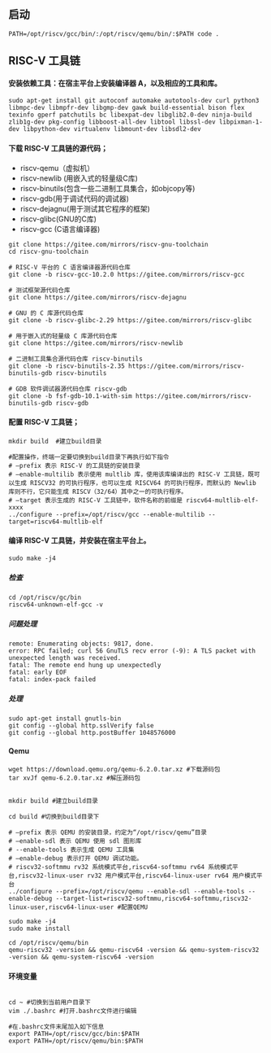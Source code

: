 ## 启动

```shell
PATH=/opt/riscv/gcc/bin/:/opt/riscv/qemu/bin/:$PATH code .
```

## RISC-V 工具链

#### 安装依赖工具：在宿主平台上安装编译器 A，以及相应的工具和库。
```shell
sudo apt-get install git autoconf automake autotools-dev curl python3 libmpc-dev libmpfr-dev libgmp-dev gawk build-essential bison flex texinfo gperf patchutils bc libexpat-dev libglib2.0-dev ninja-build zlib1g-dev pkg-config libboost-all-dev libtool libssl-dev libpixman-1-dev libpython-dev virtualenv libmount-dev libsdl2-dev
```

#### 下载 RISC-V 工具链的源代码；
- riscv-qemu（虚拟机）
- riscv-newlib (用嵌入式的轻量级C库)
- riscv-binutils(包含一些二进制工具集合，如objcopy等)
- riscv-gdb(用于调试代码的调试器)
- riscv-dejagnu(用于测试其它程序的框架)
- riscv-glibc(GNU的C库)
- riscv-gcc (C语言编译器)

```shell
git clone https://gitee.com/mirrors/riscv-gnu-toolchain
cd riscv-gnu-toolchain

# RISC-V 平台的 C 语言编译器源代码仓库
git clone -b riscv-gcc-10.2.0 https://gitee.com/mirrors/riscv-gcc

# 测试框架源代码仓库
git clone https://gitee.com/mirrors/riscv-dejagnu

# GNU 的 C 库源代码仓库
git clone -b riscv-glibc-2.29 https://gitee.com/mirrors/riscv-glibc

# 用于嵌入式的轻量级 C 库源代码仓库
git clone https://gitee.com/mirrors/riscv-newlib

# 二进制工具集合源代码仓库 riscv-binutils
git clone -b riscv-binutils-2.35 https://gitee.com/mirrors/riscv-binutils-gdb riscv-binutils

# GDB 软件调试器源代码仓库 riscv-gdb
git clone -b fsf-gdb-10.1-with-sim https://gitee.com/mirrors/riscv-binutils-gdb riscv-gdb
```

#### 配置 RISC-V 工具链；
```shell
mkdir build  #建立build目录

#配置操作，终端一定要切换到build目录下再执行如下指令
# –prefix 表示 RISC-V 的工具链的安装目录
# –enable-multilib 表示使用 multlib 库，使用该库编译出的 RISC-V 工具链，既可以生成 RISCV32 的可执行程序，也可以生成 RISCV64 的可执行程序，而默认的 Newlib 库则不行，它只能生成 RISCV（32/64）其中之一的可执行程序。
# –target 表示生成的 RISC-V 工具链中，软件名称的前缀是 riscv64-multlib-elf-xxxx
../configure --prefix=/opt/riscv/gcc --enable-multilib --target=riscv64-multlib-elf
```

#### 编译 RISC-V 工具链，并安装在宿主平台上。
```shell
sudo make -j4
```

##### 检查
```shell
cd /opt/riscv/gc/bin
riscv64-unknown-elf-gcc -v
```

#####  问题处理
```shell
remote: Enumerating objects: 9817, done.
error: RPC failed; curl 56 GnuTLS recv error (-9): A TLS packet with unexpected length was received.
fatal: The remote end hung up unexpectedly
fatal: early EOF
fatal: index-pack failed
```
##### 处理
```shell
sudo apt-get install gnutls-bin
git config --global http.sslVerify false
git config --global http.postBuffer 1048576000
```

#### Qemu

```shell
wget https://download.qemu.org/qemu-6.2.0.tar.xz #下载源码包
tar xvJf qemu-6.2.0.tar.xz #解压源码包


mkdir build #建立build目录

cd build #切换到build目录下

# –prefix 表示 QEMU 的安装目录，约定为“/opt/riscv/qemu”目录
# –enable-sdl 表示 QEMU 使用 sdl 图形库
# --enable-tools 表示生成 QEMU 工具集
# –enable-debug 表示打开 QEMU 调试功能。
# riscv32-softmmu rv32 系统模式平台,riscv64-softmmu rv64 系统模式平台,riscv32-linux-user rv32 用户模式平台,riscv64-linux-user rv64 用户模式平台
../configure --prefix=/opt/riscv/qemu --enable-sdl --enable-tools --enable-debug --target-list=riscv32-softmmu,riscv64-softmmu,riscv32-linux-user,riscv64-linux-user #配置QEMU

sudo make -j4
sudo make install

cd /opt/riscv/qemu/bin
qemu-riscv32 -version && qemu-riscv64 -version && qemu-system-riscv32 -version && qemu-system-riscv64 -version
```

#### 环境变量
```shell

cd ~ #切换到当前用户目录下
vim ./.bashrc #打开.bashrc文件进行编辑

#在.bashrc文件末尾加入如下信息
export PATH=/opt/riscv/gcc/bin:$PATH
export PATH=/opt/riscv/qemu/bin:$PATH
```